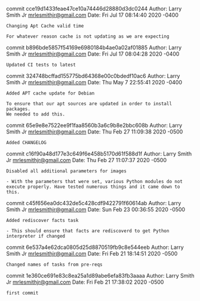 commit cce19d1433feae47ce10a74446d28880d3dc0244
Author: Larry Smith Jr <mrlesmithjr@gmail.com>
Date:   Fri Jul 17 08:14:40 2020 -0400

    Changing Apt Cache valid time
    
    For whatever reason cache is not updating as we are expecting

commit b896bde5857f54169e6980184b4ae0a02af01885
Author: Larry Smith Jr <mrlesmithjr@gmail.com>
Date:   Fri Jul 17 08:04:28 2020 -0400

    Updated CI tests to latest

commit 324748bcffad155775bd64368e00c0bdedf10ac6
Author: Larry Smith Jr <mrlesmithjr@gmail.com>
Date:   Thu May 7 22:55:41 2020 -0400

    Added APT cache update for Debian
    
    To ensure that our apt sources are updated in order to install packages.
    We needed to add this.

commit 65e9e8e7522ee9f1faa8560b3a6c9b8e2bbc608b
Author: Larry Smith Jr <mrlesmithjr@gmail.com>
Date:   Thu Feb 27 11:09:38 2020 -0500

    Added CHANGELOG

commit c16f90a48d177e3c649f6e458b5170d61f588d1f
Author: Larry Smith Jr <mrlesmithjr@gmail.com>
Date:   Thu Feb 27 11:07:37 2020 -0500

    Disabled all additional parameters for images
    
    - With the parameters that were set, various Python modules do not
    execute properly. Have tested numerous things and it came down to this.

commit c45f656ea0dc432de5c428cdf9422791f60614ab
Author: Larry Smith Jr <mrlesmithjr@gmail.com>
Date:   Sun Feb 23 00:36:55 2020 -0500

    Added rediscover facts task
    
    - This should ensure that facts are rediscoverd to get Python interpreter if changed

commit 6e537a4e62dca0805d25d8870519fb9c8e544eeb
Author: Larry Smith Jr <mrlesmithjr@gmail.com>
Date:   Fri Feb 21 18:14:51 2020 -0500

    Changed names of tasks from pre-reqs

commit 1e360ce691e83c8ea25a1d89abe6efa83fb3aaaa
Author: Larry Smith Jr <mrlesmithjr@gmail.com>
Date:   Fri Feb 21 17:38:02 2020 -0500

    first commit
